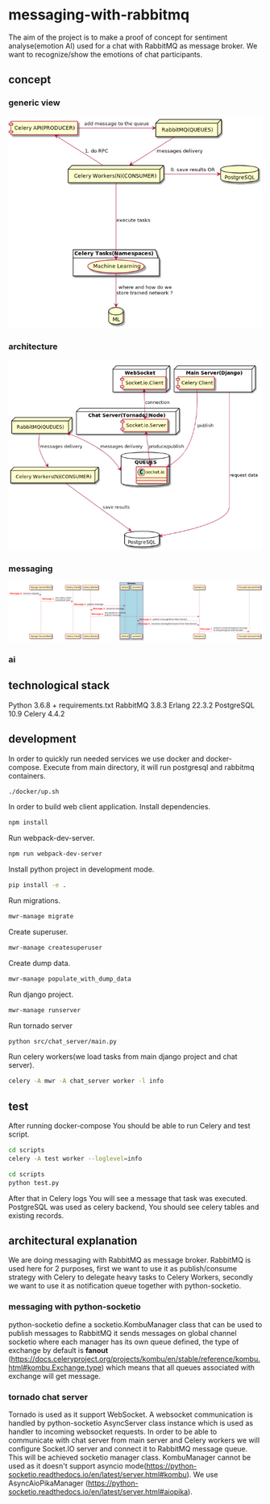 # messaging-with-rabbitmq
The aim of the project is to make a proof of concept for sentiment analyse(emotion AI) 
used for a chat with RabbitMQ as message broker. We want to recognize/show the emotions
of chat participants.

## concept

### generic view
![image flow](docs/flow.png)

### architecture
![image flow](docs/architecture.png)

### messaging
![image flow](docs/messaging.png)

### ai


## technological stack
Python 3.6.8 + requirements.txt
RabbitMQ 3.8.3 Erlang 22.3.2
PostgreSQL 10.9
Celery 4.4.2


## development
In order to quickly run needed services we use docker and docker-compose.
Execute from main directory, it will run postgresql and rabbitmq containers.
```bash
./docker/up.sh
```

In order to build web client application.
Install dependencies.
```bash
npm install
```
Run webpack-dev-server.
```bash
npm run webpack-dev-server
```
Install python project in development mode.
```bash
pip install -e .
```
Run migrations.
```bash
mwr-manage migrate
```
Create superuser.
```bash
mwr-manage createsuperuser
```
Create dump data.
```bash
mwr-manage populate_with_dump_data
```
Run django project.
```bash
mwr-manage runserver
```

Run tornado server
```bash
python src/chat_server/main.py
```

Run celery workers(we load tasks from main django project and chat server).
```bash
celery -A mwr -A chat_server worker -l info
```

## test
After running docker-compose You should be able to run Celery and test script.

```bash
cd scripts
celery -A test worker --loglevel=info
```

```bash
cd scripts
python test.py
```

After that in Celery logs You will see a message that task was executed. PostgreSQL was used as
celery backend, You should see celery tables and existing records.


## architectural explanation
We are doing messaging with RabbitMQ as message broker. RabbitMQ is used here for 2 purposes,
first we want to use it as publish/consume strategy with Celery to delegate heavy tasks to
Celery Workers, secondly we want to use it as notification queue together with python-socketio.

### messaging with python-socketio
python-socketio define a socketio.KombuManager class that can be used to publish messages to
RabbitMQ it sends messages on global channel socketio where each manager has its own queue 
defined, the type of exchange by default is **fanout**
(https://docs.celeryproject.org/projects/kombu/en/stable/reference/kombu.html#kombu.Exchange.type)
which means that all queues associated with exchange will get message.

### tornado chat server
Tornado is used as it support WebSocket. A websocket communication is handled by python-socketio AsyncServer
class instance which is used as handler to incoming websocket requests. In order to be able to communicate with
chat server from main server and Celery workers we will configure Socket.IO server and connect it to RabbitMQ
message queue. This will be achieved socketio manager class. KombuManager cannot be used as it doesn't support
asyncio mode(https://python-socketio.readthedocs.io/en/latest/server.html#kombu). We use AsyncAioPikaManager
(https://python-socketio.readthedocs.io/en/latest/server.html#aiopika).